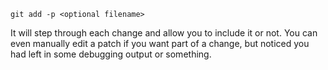 ```git add -p <optional filename>```

It will step through each change and allow you to include it or not.  You can even manually edit a patch if you want part of a change, but noticed you had left in some debugging output or something.
